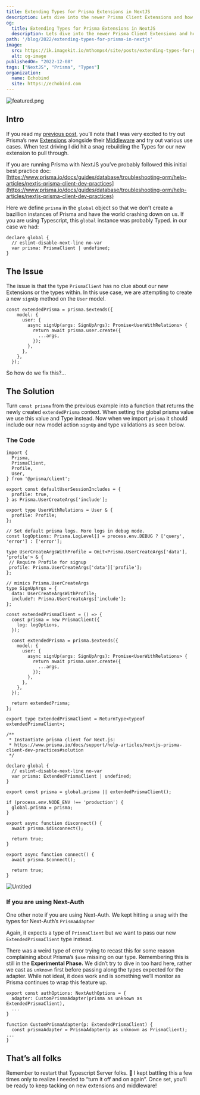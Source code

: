 ```yaml
---
title: Extending Types for Prisma Extensions in NextJS
description: Lets dive into the newer Prisma Client Extensions and how to use them in NextJS.
og:
  title: Extending Types for Prisma Extensions in NextJS
  description: Lets dive into the newer Prisma Client Extensions and how to use them in NextJS.
path: '/blog/2022/extending-types-for-prisma-in-nextjs'
image:
  src: https://ik.imagekit.io/mthomps4/site/posts/extending-types-for-prisma-in-nextjs/featured.png
  alt: og-image
publishedOn: "2022-12-08"
tags: ["NextJS", "Prisma", "Types"]
organization:
  name: Echobind
  site: https://echobind.com
---
```


<img src="https://ik.imagekit.io/mthomps4/site/posts/extending-types-for-prisma-in-nextjs/featured.png" alt="featured.png" class="featured-image">

## Intro

If you read my [previous post](https://mthomps4.com/blog/2022/playwright-w-nextauth-and-prisma), you’ll note that I was very excited to try out Prisma’s new [Extensions](https://www.prisma.io/docs/concepts/components/prisma-client/client-extensions) alongside their [Middleware](https://www.prisma.io/docs/concepts/components/prisma-client/middleware) and try out various use cases. When test driving I did hit a snag rebuilding the Types for our new extension to pull through.

If you are running Prisma with NextJS you’ve probably followed this initial best practice doc: [https://www.prisma.io/docs/guides/database/troubleshooting-orm/help-articles/nextjs-prisma-client-dev-practices](https://www.prisma.io/docs/guides/database/troubleshooting-orm/help-articles/nextjs-prisma-client-dev-practices)

Here we define `prisma` in the `global` object so that we don’t create a bazillion instances of Prisma and have the world crashing down on us. If you are using Typescript, this `global` instance was probably Typed. in our case we had:

```tsx
declare global {
  // eslint-disable-next-line no-var
  var prisma: PrismaClient | undefined;
}
```

## The Issue

The issue is that the type `PrismaClient` has no clue about our new Extensions or the types within. In this use case, we are attempting to create a new `signUp` method on the `User` model.

```tsx
const extendedPrisma = prisma.$extends({
    model: {
      user: {
        async signUp(args: SignUpArgs): Promise<UserWithRelations> {
          return await prisma.user.create({
            ...args,
          });
        },
      },
    },
  });
```

So how do we fix this?…

## The Solution

Turn `const prisma` from the previous example into a function that returns the newly created `extendedPrisma` context. When setting the global prisma value we use this value and Type instead. Now when we import `prisma` it should include our new model action `signUp` and type validations as seen below.

### The Code

```tsx
import {
  Prisma,
  PrismaClient,
  Profile,
  User,
} from '@prisma/client';

export const defaultUserSessionIncludes = {
  profile: true,
} as Prisma.UserCreateArgs['include'];

export type UserWithRelations = User & {
  profile: Profile;
};

// Set default prisma logs. More logs in debug mode.
const logOptions: Prisma.LogLevel[] = process.env.DEBUG ? ['query', 'error'] : ['error'];

type UserCreateArgsWithProfile = Omit<Prisma.UserCreateArgs['data'], 'profile'> & {
 // Require Profile for signup
 profile: Prisma.UserCreateArgs['data']['profile'];
};

// mimics Prisma.UserCreateArgs
type SignUpArgs = {
  data: UserCreateArgsWithProfile;
  include?: Prisma.UserCreateArgs['include'];
};

const extendedPrismaClient = () => {
  const prisma = new PrismaClient({
    log: logOptions,
  });

  const extendedPrisma = prisma.$extends({
    model: {
      user: {
        async signUp(args: SignUpArgs): Promise<UserWithRelations> {
          return await prisma.user.create({
            ...args,
          });
        },
      },
    },
  });

  return extendedPrisma;
};

export type ExtendedPrismaClient = ReturnType<typeof extendedPrismaClient>;

/**
 * Instantiate prisma client for Next.js:
 * https://www.prisma.io/docs/support/help-articles/nextjs-prisma-client-dev-practices#solution
 */

declare global {
  // eslint-disable-next-line no-var
  var prisma: ExtendedPrismaClient | undefined;
}

export const prisma = global.prisma || extendedPrismaClient();

if (process.env.NODE_ENV !== 'production') {
  global.prisma = prisma;
}

export async function disconnect() {
  await prisma.$disconnect();

  return true;
}

export async function connect() {
  await prisma.$connect();

  return true;
}
```

![Untitled](https://ik.imagekit.io/mthomps4/site/posts/extending-types-for-prisma-in-nextjs/expected.png?updatedAt=1725494692079)

### If you are using Next-Auth

One other note if you are using Next-Auth.
We kept hitting a snag with the types for Next-Auth’s `PrismaAdapter`

Again, it expects a type of `PrismaClient` but we want to pass our new `ExtendedPrismaClient` type instead.

There was a weird type of error trying to recast this for some reason complaining about Prisma’s `$use` missing on our type. Remembering this is still in the **Experimental Phase.** We didn’t try to dive in too hard here, rather we cast as `unknown` first before passing along the types expected for the adapter. While not ideal, it does work and is something we’ll monitor as Prisma continues to wrap this feature up.

```tsx
export const authOptions: NextAuthOptions = {
  adapter: CustomPrismaAdapter(prisma as unknown as ExtendedPrismaClient),
  ...
}

function CustomPrismaAdapter(p: ExtendedPrismaClient) {
  const prismaAdapter = PrismaAdapter(p as unknown as PrismaClient);
...
}

```

## That’s all folks

Remember to restart that Typescript Server folks. 🙂
I kept battling this a few times only to realize I needed to “turn it off and on again”.  Once set, you’ll be ready to keep tacking on new extensions and middleware!
